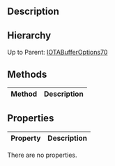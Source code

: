 ## Description

## Hierarchy
Up to Parent: [IOTABufferOptions70](IOTABufferOptions70)

## Methods
| Method | Description |
| ------------- | ------------- |

## Properties
| Property | Description |
| ------------- | ------------- |
There are no properties.
